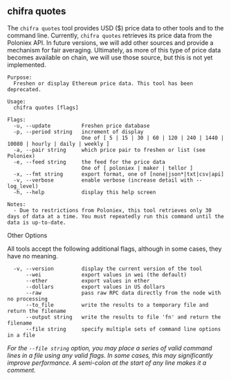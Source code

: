 ## chifra quotes

The `chifra quotes` tool provides USD ($) price data to other tools and to the command line. Currently, `chifra quotes` retrieves its price data from the Poloniex API. In future versions, we will add other sources and provide a mechanism for fair averaging. Ultimately, as more of this type of price data becomes available on chain, we will use those source, but this is not yet implemented.

```[plaintext]
Purpose:
  Freshen or display Ethereum price data. This tool has been deprecated.

Usage:
  chifra quotes [flags]

Flags:
  -u, --update          Freshen price database
  -p, --period string   increment of display
                        One of [ 5 | 15 | 30 | 60 | 120 | 240 | 1440 | 10080 | hourly | daily | weekly ]
  -a, --pair string     which price pair to freshen or list (see Poloniex)
  -e, --feed string     the feed for the price data
                        One of [ poloniex | maker | tellor ]
  -x, --fmt string      export format, one of [none|json*|txt|csv|api]
  -v, --verbose         enable verbose (increase detail with --log_level)
  -h, --help            display this help screen

Notes:
  - Due to restrictions from Poloniex, this tool retrieves only 30 days of data at a time. You must repeatedly run this command until the data is up-to-date.
```

Other Options

All tools accept the following additional flags, although in some cases, they have no meaning.

```[plaintext]
  -v, --version         display the current version of the tool
      --wei             export values in wei (the default)
      --ether           export values in ether
      --dollars         export values in US dollars
      --raw             pass raw RPC data directly from the node with no processing
      --to_file         write the results to a temporary file and return the filename
      --output string   write the results to file 'fn' and return the filename
      --file string     specify multiple sets of command line options in a file
```

*For the `--file string` option, you may place a series of valid command lines in a file using any valid flags. In some cases, this may significantly improve performance. A semi-colon at the start of any line makes it a comment.*
